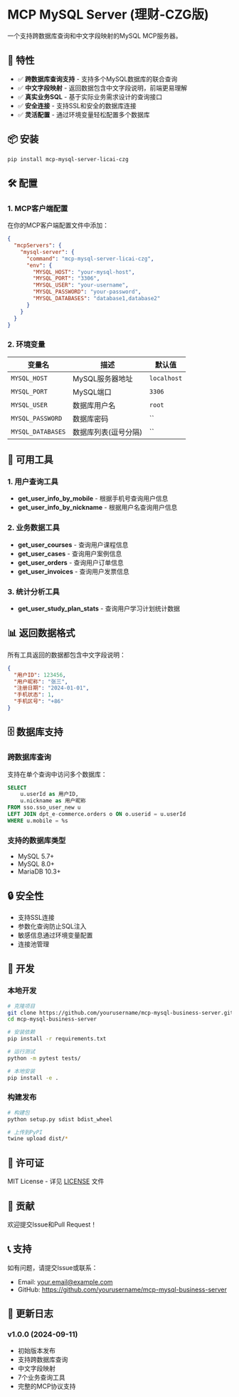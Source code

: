 # MCP MySQL Server (理财-CZG版)

一个支持跨数据库查询和中文字段映射的MySQL MCP服务器。

## 🚀 特性

- ✅ **跨数据库查询支持** - 支持多个MySQL数据库的联合查询
- ✅ **中文字段映射** - 返回数据包含中文字段说明，前端更易理解
- ✅ **真实业务SQL** - 基于实际业务需求设计的查询接口
- ✅ **安全连接** - 支持SSL和安全的数据库连接
- ✅ **灵活配置** - 通过环境变量轻松配置多个数据库

## 📦 安装

```bash
pip install mcp-mysql-server-licai-czg
```

## 🛠️ 配置

### 1. MCP客户端配置

在你的MCP客户端配置文件中添加：

```json
{
  "mcpServers": {
    "mysql-server": {
      "command": "mcp-mysql-server-licai-czg",
      "env": {
        "MYSQL_HOST": "your-mysql-host",
        "MYSQL_PORT": "3306",
        "MYSQL_USER": "your-username",
        "MYSQL_PASSWORD": "your-password",
        "MYSQL_DATABASES": "database1,database2"
      }
    }
  }
}
```

### 2. 环境变量

| 变量名 | 描述 | 默认值 |
|--------|------|--------|
| `MYSQL_HOST` | MySQL服务器地址 | `localhost` |
| `MYSQL_PORT` | MySQL端口 | `3306` |
| `MYSQL_USER` | 数据库用户名 | `root` |
| `MYSQL_PASSWORD` | 数据库密码 | `` |
| `MYSQL_DATABASES` | 数据库列表(逗号分隔) | `` |

## 🔧 可用工具

### 1. 用户查询工具

- **get_user_info_by_mobile** - 根据手机号查询用户信息
- **get_user_info_by_nickname** - 根据用户名查询用户信息

### 2. 业务数据工具

- **get_user_courses** - 查询用户课程信息
- **get_user_cases** - 查询用户案例信息
- **get_user_orders** - 查询用户订单信息
- **get_user_invoices** - 查询用户发票信息

### 3. 统计分析工具

- **get_user_study_plan_stats** - 查询用户学习计划统计数据

## 📊 返回数据格式

所有工具返回的数据都包含中文字段说明：

```json
{
  "用户ID": 123456,
  "用户昵称": "张三",
  "注册日期": "2024-01-01",
  "手机状态": 1,
  "手机区号": "+86"
}
```

## 🗄️ 数据库支持

### 跨数据库查询

支持在单个查询中访问多个数据库：

```sql
SELECT 
    u.userId as 用户ID,
    u.nickname as 用户昵称
FROM sso.sso_user_new u
LEFT JOIN dpt_e-commerce.orders o ON o.userid = u.userId
WHERE u.mobile = %s
```

### 支持的数据库类型

- MySQL 5.7+
- MySQL 8.0+
- MariaDB 10.3+

## 🔒 安全性

- 支持SSL连接
- 参数化查询防止SQL注入
- 敏感信息通过环境变量配置
- 连接池管理

## 📝 开发

### 本地开发

```bash
# 克隆项目
git clone https://github.com/yourusername/mcp-mysql-business-server.git
cd mcp-mysql-business-server

# 安装依赖
pip install -r requirements.txt

# 运行测试
python -m pytest tests/

# 本地安装
pip install -e .
```

### 构建发布

```bash
# 构建包
python setup.py sdist bdist_wheel

# 上传到PyPI
twine upload dist/*
```

## 📄 许可证

MIT License - 详见 [LICENSE](LICENSE) 文件

## 🤝 贡献

欢迎提交Issue和Pull Request！

## 📞 支持

如有问题，请提交Issue或联系：
- Email: your.email@example.com
- GitHub: https://github.com/yourusername/mcp-mysql-business-server

## 🔄 更新日志

### v1.0.0 (2024-09-11)
- 初始版本发布
- 支持跨数据库查询
- 中文字段映射
- 7个业务查询工具
- 完整的MCP协议支持